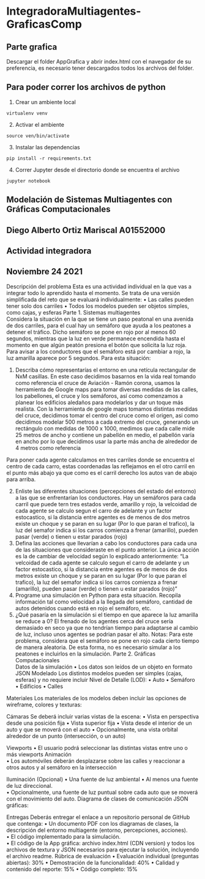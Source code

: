 # IntegradoraMultiagentes-GraficasComp

##  Parte grafica

Descargar el folder AppGrafica y abrir index.html con el navegador de su preferencia, es necesario tener descargados todos los archivos del folder.

## Para poder correr los archivos de python

1. Crear un ambiente local
```
virtualenv venv
```

2. Activar el ambiente
```
source ven/bin/activate
```

3. Instalar las dependencias
```
pip install -r requirements.txt
```

4. Correr Jupyter desde el directorio donde se encuentra el archivo
```
jupyter notebook
```

## Modelación de Sistemas Multiagentes con  Gráficas Computacionales 
## Diego Alberto Ortiz Mariscal A01552000

## Actividad integradora
## Noviembre 24 2021
Descripción del problema 
Esta es una actividad individual en la que vas a integrar todo lo aprendido hasta el momento. Se  trata de una versión simplificada del reto que se evaluará individualmente: 
• Las calles pueden tener solo dos carriles 
• Todos los modelos pueden ser objetos simples, como cajas, y esferas 
Parte 1. Sistemas multiagentes  
Considera la situación en la que se tiene un paso peatonal en una avenida de dos carriles, para el  cual hay un semáforo que ayuda a los peatones a detener el tráfico. Dicho semáforo se pone en  rojo por al menos 60 segundos, mientras que la luz en verde permanece encendida hasta el  momento en que algún peatón presiona el botón que solicita la luz roja. Para avisar a los  conductores que el semáforo está por cambiar a rojo, la luz amarilla aparece por 5 segundos. 
Para esta situación: 
1. Describa cómo representarías el entorno en una retícula rectangular de NxM casillas.
En este caso decidimos basarnos en la vida real tomando como referencia el cruce de Aviación - Ramón corona, usamos la herramienta de Google maps para tomar diversas medidas de las calles, los pabellones, el cruce y los semáforos, así como comenzamos a planear los edificios aledaños para modelarlos y dar un toque más realista.
Con la herramienta de google maps tomamos distintas medidas del cruce, decidimos tomar el centro del cruce como el origen, asi como decidimos modelar 500 metros a cada extremo del cruce, generando un rectángulo con medidas de 1000 x 1000, medimos que cada calle mide 25 metros de ancho y contiene un pabellón en medio, el pabellón varía en ancho por lo que decidimos usar la parte más ancha de alrededor de 4 metros como referencia


Para poner cada agente calculamos en tres carriles donde se encuentra el centro de cada carro, estas coordenadas las reflejamos en el otro carril en el punto más abajo ya que como es el carril derecho los autos van de abajo para arriba.






2. Enliste las diferentes situaciones (percepciones del estado del entorno) a las que se  enfrentarían los conductores. 
Hay un semáforos para cada carril que puede tern tres estados verde, amarillo y rojo, la velcoidad de cada agente se calculo segun el carro de adelante y un factor estocastico, si la distancia entre agentes es de menos de dos metros existe un choque y se paran en su lugar (Por lo que paran el trafico), la luz del semafor indica si los carros comienza a frenar (amarillo), pueden pasar (verde) o tienen u estar parados (rojo)
3. Defina las acciones que llevarían a cabo los conductores para cada una de las situaciones  que consideraste en el punto anterior. 
La única acción es la de cambiar de velocidad según lo explicado anteriormente:
“La velcoidad de cada agente se calculo segun el carro de adelante y un factor estocastico, si la distancia entre agentes es de menos de dos metros existe un choque y se paran en su lugar (Por lo que paran el trafico), la luz del semafor indica si los carros comienza a frenar (amarillo), pueden pasar (verde) o tienen u estar parados (rojo)”
4. Programe una simulación en Python para esta situación. Recopila información tal como  velocidad a la llegada del semáforo, cantidad de autos detenidos cuando está en rojo el  semáforo, etc. 
5. ¿Qué pasaría en la simulación si el tiempo en que aparece la luz amarilla se reduce a 0? 
El frenado de los agentes cerca del cruce sería demasiado en seco ya que no tendrían tiempo para adaptarse al cambio de luz, incluso unos agentes se podrian pasar el alto.
Notas: 
Para este problema, considera que el semáforo se pone en rojo cada cierto tiempo de manera  aleatoria. De esta forma, no es necesario simular a los peatones e incluirlos en la simulación. 
Parte 2. Gráficas Computacionales  
Datos de la simulación 
• Los datos son leídos de un objeto en formato JSON 
Modelado 
Los distintos modelos pueden ser simples (cajas, esferas) y no requiere incluir Nivel de Detalle  (LOD): 
• Auto
• Semáforo 
• Edificios 
• Calles 


Materiales 
Los materiales de los modelos deben incluir las opciones de wireframe, colores y texturas:
  
Cámaras 
Se deberá incluir varias vistas de la escena: 
• Vista en perspectiva desde una posición fija 
• Vista superior fija 
• Vista desde el interior de un auto y que se moverá con el auto 
• Opcionalmente, una vista orbital alrededor de un punto (intersección, o un auto)

Viewports 
• El usuario podrá seleccionar las distintas vistas entre uno o más viewports
Animación  
• Los automóviles deberán desplazarse sobre las calles y reaccionar a otros autos y al  semáforo en la intersección 

Iluminación (Opcional) 
• Una fuente de luz ambiental 
• Al menos una fuente de luz direccional.  
• Opcionalmente, una fuente de luz puntual sobre cada auto que se moverá con el  movimiento del auto. 
Diagrama de clases de comunicación JSON gráficas:

Entregas 
Deberás entregar el enlace a un repositorio personal de GitHub que contenga:  • Un documento PDF con los diagramas de clases, la descripción del entorno multiagente  (entorno, percepciones, acciones).  
• El código implementado para la simulación.  
• El código de la App gráfica: archivo index.html (CDN version) y todos los archivos de  textura y JSON necesarios para ejecutar la solución, incluyendo el archivo readme. 
Rúbrica de evaluación 
• Evaluación individual (preguntas abiertas): 30% 
• Demostración de la funcionalidad: 40% 
• Calidad y contenido del reporte: 15% 
• Código completo: 15%
